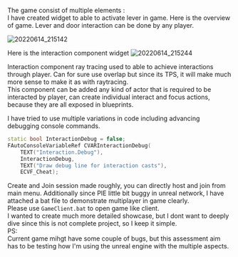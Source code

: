 The game consist of multiple elements : <br>
I have created widget to able to activate lever in game. Here is the overview of game.
Lever and door interaction can be done by any player.

![20220614_215142](https://user-images.githubusercontent.com/22418431/173666769-852bae8a-39c4-4367-a32e-2f779c246f7c.jpg)

Here is the interaction component widget
![20220614_215244](https://user-images.githubusercontent.com/22418431/173666920-3238a49d-1e67-4790-aefb-9b401b53e7c9.jpg)

Interaction component ray tracing used to able to achieve interactions through player. Can for sure use overlap but since its TPS, it will make much more sense to make it as with raytracing.<br>
This component can be added any kind of actor that is required to be interacted by player, can create individual interact and focus actions, because they are all exposed in blueprints.

I have tried to use multiple variations in code including advancing debugging console commands.
```C++
static bool InteractionDebug = false;
FAutoConsoleVariableRef CVARInteractionDebug(
    TEXT("Interaction.Debug"),
    InteractionDebug,
    TEXT("Draw debug line for interaction casts"),
    ECVF_Cheat);
```

Create and Join session made roughly, you can directly host and join from main menu. Additionally since PIE little bit buggy in unreal network, I have attached a bat file to demonstrate multiplayer in game clearly.
<br>
Please use `GameClient.bat` to open game like client.<br>
I wanted to create much more detailed showcase, but I dont want to deeply dive since this is not complete project, so I keep it simple.
<br>
PS:<br>
Current game mihgt have some couple of bugs, but this assessment aim has to be testing how I'm using the unreal engine with the multiple aspects.
<br>
